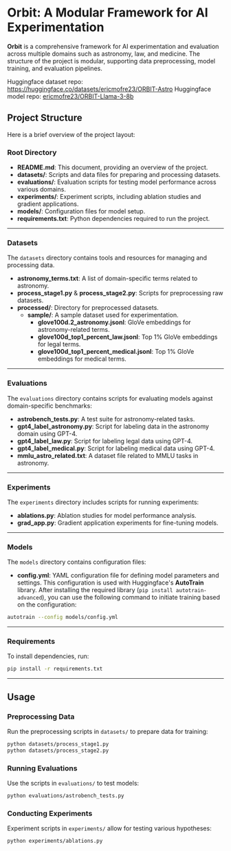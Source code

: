 # Orbit: A Modular Framework for AI Experimentation

**Orbit** is a comprehensive framework for AI experimentation and evaluation across multiple domains such as astronomy, law, and medicine. The structure of the project is modular, supporting data preprocessing, model training, and evaluation pipelines.

Huggingface dataset repo: https://huggingface.co/datasets/ericmofre23/ORBIT-Astro
Huggingface model repo: [ericmofre23/ORBIT-Llama-3-8b](https://huggingface.co/ericmofre23/ORBIT-Llama-3-8b)
## Project Structure

Here is a brief overview of the project layout:

### Root Directory
- **README.md**: This document, providing an overview of the project.
- **datasets/**: Scripts and data files for preparing and processing datasets.
- **evaluations/**: Evaluation scripts for testing model performance across various domains.
- **experiments/**: Experiment scripts, including ablation studies and gradient applications.
- **models/**: Configuration files for model setup.
- **requirements.txt**: Python dependencies required to run the project.

---

### Datasets
The `datasets` directory contains tools and resources for managing and processing data.

- **astronomy_terms.txt**: A list of domain-specific terms related to astronomy.
- **process_stage1.py** & **process_stage2.py**: Scripts for preprocessing raw datasets.
- **processed/**: Directory for preprocessed datasets.
  - **sample/**: A sample dataset used for experimentation.
    - **glove100d.2_astronomy.jsonl**: GloVe embeddings for astronomy-related terms.
    - **glove100d_top1_percent_law.jsonl**: Top 1% GloVe embeddings for legal terms.
    - **glove100d_top1_percent_medical.jsonl**: Top 1% GloVe embeddings for medical terms.

---

### Evaluations
The `evaluations` directory contains scripts for evaluating models against domain-specific benchmarks:

- **astrobench_tests.py**: A test suite for astronomy-related tasks.
- **gpt4_label_astronomy.py**: Script for labeling data in the astronomy domain using GPT-4.
- **gpt4_label_law.py**: Script for labeling legal data using GPT-4.
- **gpt4_label_medical.py**: Script for labeling medical data using GPT-4.
- **mmlu_astro_related.txt**: A dataset file related to MMLU tasks in astronomy.

---

### Experiments
The `experiments` directory includes scripts for running experiments:

- **ablations.py**: Ablation studies for model performance analysis.
- **grad_app.py**: Gradient application experiments for fine-tuning models.

---

### Models
The `models` directory contains configuration files:

- **config.yml**: YAML configuration file for defining model parameters and settings. This configuration is used with Huggingface's **AutoTrain** library. After installing the required library (`pip install autotrain-advanced`), you can use the following command to initiate training based on the configuration:

```bash
autotrain --config models/config.yml
```

---

### Requirements
To install dependencies, run:

```bash
pip install -r requirements.txt
```

---

## Usage

### Preprocessing Data
Run the preprocessing scripts in `datasets/` to prepare data for training:

```bash
python datasets/process_stage1.py
python datasets/process_stage2.py
```

### Running Evaluations
Use the scripts in `evaluations/` to test models:

```bash
python evaluations/astrobench_tests.py
```

### Conducting Experiments
Experiment scripts in `experiments/` allow for testing various hypotheses:

```bash
python experiments/ablations.py
```

